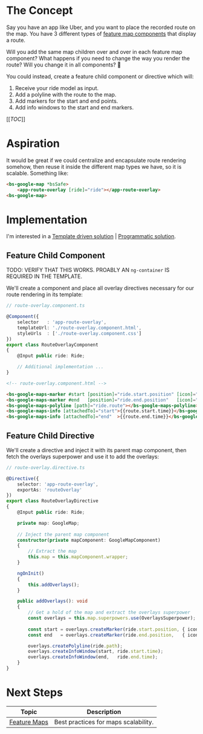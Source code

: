 # The Concept
Say you have an app like Uber, and you want to place the recorded route on the map. You have 3 different types of [feature map components](/Best-Practices/Feature-Maps) that display a route.

Will you add the same map children over and over in each feature map component? What happens if you need to change the way you render the route? Will you change it in all components? 🤔

You could instead, create a feature child component or directive which will:
1. Receive your ride model as input.
2. Add a polyline with the route to the map.
3. Add markers for the start and end points.
4. Add info windows to the start and end markers.

[[_TOC_]]

# Aspiration
It would be great if we could centralize and encapsulate route rendering somehow, then reuse it inside the different map types we have, so it is scalable. Something like:
```HTML
<bs-google-map *bsSafe>
    <app-route-overlay [ride]="ride"></app-route-overlay>
<bs-google-map>
```

# Implementation

I'm interested in a [Template driven solution](#Feature-Child-Component) | [Programmatic solution](#Feature-Child-Directive).

## Feature Child Component
TODO: VERIFY THAT THIS WORKS. PROABLY AN `ng-container` IS REQUIRED IN THE TEMPLATE.

We'll create a component and place all overlay directives necessary for our route rendering in its template:
```typescript
// route-overlay.component.ts

@Component({
    selector   : 'app-route-overlay',
    templateUrl: './route-overlay.component.html',
    styleUrls  : ['./route-overlay.component.css']
})
export class RouteOverlayComponent
{
    @Input public ride: Ride;

    // Additional implementation ...
}
```

```html
<!-- route-overlay.component.html -->

<bs-google-maps-marker #start [position]="ride.start.position" [icon]="YOUR_START_ICON"></bs-google-maps-marker>
<bs-google-maps-marker #end   [position]="ride.end.position"   [icon]="YOUR_END_ICON"></bs-google-maps-marker>
<bs-google-maps-polyline [path]="ride.route"></bs-google-maps-polyline>
<bs-google-maps-info [attachedTo]="start">{{route.start.time}}</bs-google-maps-info>
<bs-google-maps-info [attachedTo]="end"  >{{route.end.time}}</bs-google-maps-info>
```

## Feature Child Directive
We'll create a directive and inject it with its parent map component, then fetch the overlays superpower and use it to add the overlays:

```typescript
// route-overlay.directive.ts

@Directive({
    selector: 'app-route-overlay',
    exportAs: 'routeOverlay'
})
export class RouteOverlayDirective
{
    @Input public ride: Ride;

    private map: GoogleMap;
    
    // Inject the parent map component
    constructor(private mapComponent: GoogleMapComponent)
    {
        // Extract the map
        this.map = this.mapComponent.wrapper;
    }

    ngOnInit()
    {
        this.addOverlays();
    }

    public addOverlays(): void
    {
        // Get a hold of the map and extract the overlays superpower
        const overlays = this.map.superpowers.use(OverlaysSuperpower);
 
        const start = overlays.createMarker(ride.start.position, { icon: YOUR_START_ICON });
        const end   = overlays.createMarker(ride.end.position,   { icon: YOUR_END_ICON });

        overlays.createPolyline(ride.path);
        overlays.createInfoWindow(start, ride.start.time);
        overlays.createInfoWindow(end,   ride.end.time);
    }
}
```

# Next Steps
| Topic | Description |
| ----- | ----------- |
| [Feature Maps](/Best-Practices/Feature-Maps) | Best practices for maps scalability. |